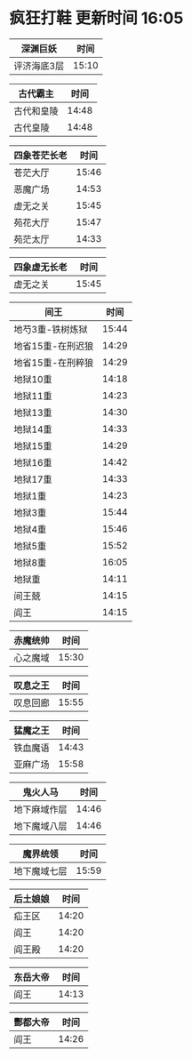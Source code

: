# 疯狂打鞋 更新时间 16:05

| 深渊巨妖   | 时间    |
|--------|-------|
| 评济海底3层 | 15:10 |

| 古代霸主   | 时间    |
|--------|-------|
| 古代和皇陵 | 14:48 |
| 古代皇陵 | 14:48 |

| 四象苍茫长老   | 时间    |
|--------|-------|
| 苍茫大厅 | 15:46 |
| 恶魔广场 | 14:53 |
| 虚无之关 | 15:45 |
| 苑花大厅 | 15:47 |
| 苑茫太厅 | 14:33 |

| 四象虚无长老   | 时间    |
|--------|-------|
| 虚无之关 | 15:45 |

| 间王   | 时间    |
|--------|-------|
| 地芍3重-铁树炼狱 | 15:44 |
| 地省15重-在刑迟狼 | 14:29 |
| 地省15重-在刑粹狼 | 14:29 |
| 地狱10重 | 14:18 |
| 地狱11重 | 14:23 |
| 地狱13重 | 14:30 |
| 地狱14重 | 14:33 |
| 地狱15重 | 14:29 |
| 地狱16重 | 14:42 |
| 地狱17重 | 14:33 |
| 地狱1重 | 14:23 |
| 地狱3重 | 15:44 |
| 地狱4重 | 15:46 |
| 地狱5重 | 15:52 |
| 地狱8重 | 16:05 |
| 地狱重 | 14:11 |
| 间王兢 | 14:15 |
| 阎王 | 14:15 |

| 赤魔统帅   | 时间    |
|--------|-------|
| 心之魔域 | 15:30 |

| 叹息之王   | 时间    |
|--------|-------|
| 叹息回廊 | 15:55 |

| 猛魔之王   | 时间    |
|--------|-------|
| 铁血魔语 | 14:43 |
| 亚麻广场 | 15:58 |

| 鬼火人马   | 时间    |
|--------|-------|
| 地下麻域作层 | 14:46 |
| 地下魔域八层 | 14:46 |

| 魔界统领   | 时间    |
|--------|-------|
| 地下魔域七层 | 15:59 |

| 后土娘娘   | 时间    |
|--------|-------|
| 疝王区 | 14:20 |
| 阎王 | 14:20 |
| 阎王殿 | 14:20 |

| 东岳大帝   | 时间    |
|--------|-------|
| 阎王 | 14:13 |

| 酆都大帝   | 时间    |
|--------|-------|
| 阎王 | 14:26 |